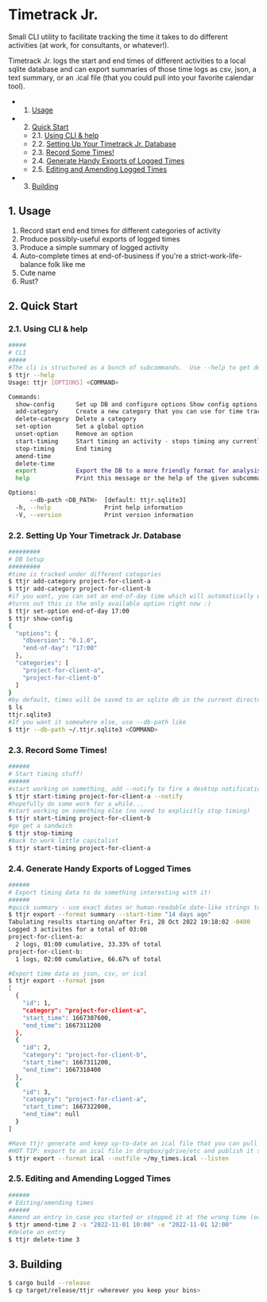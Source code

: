 # Timetrack Jr.

Small CLI utility to facilitate tracking the time it takes to do different activities (at work, for consultants, or whatever!).

Timetrack Jr. logs the start and end times of different activities to a local sqlite database and can export summaries of those time logs as csv, json, a text summary, or an .ical file (that you could pull into your favorite calendar tool).

<!-- vscode-markdown-toc -->
* 1. [Usage](#Usage)
* 2. [Quick Start](#QuickStart)
	* 2.1. [Using CLI & help](#UsingCLIhelp)
	* 2.2. [Setting Up Your Timetrack Jr. Database](#SettingUpYourTimetrackJr.Database)
	* 2.3. [Record Some Times!](#RecordSomeTimes)
	* 2.4. [Generate Handy Exports of Logged Times](#GenerateHandyExportsofLoggedTimes)
	* 2.5. [Editing and Amending Logged Times](#EditingandAmendingLoggedTimes)
* 3. [Building](#Building)

<!-- vscode-markdown-toc-config
	numbering=true
	autoSave=true
	/vscode-markdown-toc-config -->
<!-- /vscode-markdown-toc -->


##  1. <a name='Usage'></a>Usage
1. Record start end end times for different categories of activity
2. Produce possibly-useful exports of logged times
3. Produce a simple summary of logged activity
4. Auto-complete times at end-of-business if you're a strict-work-life-balance folk like me
5. Cute name
6. Rust?

##  2. <a name='QuickStart'></a>Quick Start

###  2.1. <a name='UsingCLIhelp'></a>Using CLI & help
```sh
#####
# CLI
#####
#The cli is structured as a bunch of subcommands.  Use --help to get detailed help for any subcommand (i.e. `ttjr show-config --help`)
$ ttjr --help
Usage: ttjr [OPTIONS] <COMMAND>

Commands:
  show-config      Set up DB and configure options Show config options and currently-registered-categories
  add-category     Create a new category that you can use for time tracking
  delete-category  Delete a category
  set-option       Set a global option
  unset-option     Remove an option
  start-timing     Start timing an activity - stops timing any currently running activities
  stop-timing      End timing
  amend-time       
  delete-time      
  export           Export the DB to a more friendly format for analysis
  help             Print this message or the help of the given subcommand(s)

Options:
      --db-path <DB_PATH>  [default: ttjr.sqlite3]
  -h, --help               Print help information
  -V, --version            Print version information
```

###  2.2. <a name='SettingUpYourTimetrackJr.Database'></a>Setting Up Your Timetrack Jr. Database

```sh
#########
# DB Setup
#########
#time is tracked under different categories
$ ttjr add-category project-for-client-a
$ ttjr add-category project-for-client-b
#if you want, you can set an end-of-day time which will automatically end any started time categories at 17:00
#turns out this is the only available option right now :)
$ ttjr set-option end-of-day 17:00
$ ttjr show-config
{
  "options": {
    "dbversion": "0.1.0",
    "end-of-day": "17:00"
  },
  "categories": [
    "project-for-client-a",
    "project-for-client-b"
  ]
}
#by default, times will be saved to an sqlite db in the current directory
$ ls
ttjr.sqlite3
#If you want it somewhere else, use --db-path like
$ ttjr --db-path ~/.ttjr.sqlite3 <COMMAND>
```

###  2.3. <a name='RecordSomeTimes'></a>Record Some Times!

```sh
######
# Start timing stuff!
######
#start working on something, add --notify to fire a desktop notification, useful if you bind `start-timing` commands to global keyboard shortcuts
$ ttjr start-timing project-for-client-a --notify
#hopefully do some work for a while...
#start working on something else (no need to explicitly stop timing)
$ ttjr start-timing project-for-client-b
#go get a sandwich
$ ttjr stop-timing 
#back to work little capitalist
$ ttjr start-timing project-for-client-a
```

###  2.4. <a name='GenerateHandyExportsofLoggedTimes'></a>Generate Handy Exports of Logged Times

```sh
######
# Export timing data to do something interesting with it!
######
#quick summary - use exact dates or human-readable date-like strings to constrain exports
$ ttjr export --format summary --start-time "14 days ago"
Tabulating results starting on/after Fri, 28 Oct 2022 19:18:02 -0400
Logged 3 activites for a total of 03:00
project-for-client-a:
  2 logs, 01:00 cumulative, 33.33% of total
project-for-client-b:
  1 logs, 02:00 cumulative, 66.67% of total

#Export time data as json, csv, or ical
$ ttjr export --format json
[
  {
    "id": 1,
    "category": "project-for-client-a",
    "start_time": 1667307600,
    "end_time": 1667311200
  },
  {
    "id": 2,
    "category": "project-for-client-b",
    "start_time": 1667311200,
    "end_time": 1667318400
  },
  {
    "id": 3,
    "category": "project-for-client-a",
    "start_time": 1667322000,
    "end_time": null
  }
]

#Have ttjr generate and keep up-to-date an ical file that you can pull into gcal/outlook/etc
#HOT TIP: export to an ical file in dropbox/gdrive/etc and publish it so you can point a web calendar at it!
$ ttjr export --format ical --outfile ~/my_times.ical --listen
```

###  2.5. <a name='EditingandAmendingLoggedTimes'></a>Editing and Amending Logged Times

```sh
######
# Editing/amending times
######
#amend an entry in case you started or stopped it at the wrong time (or made it the wrong category)
$ ttjr amend-time 2 -s "2022-11-01 10:00" -e "2022-11-01 12:00"
#delete an entry
$ ttjr delete-time 3
```

##  3. <a name='Building'></a>Building
```sh
$ cargo build --release
$ cp target/release/ttjr <wherever you keep your bins>
```